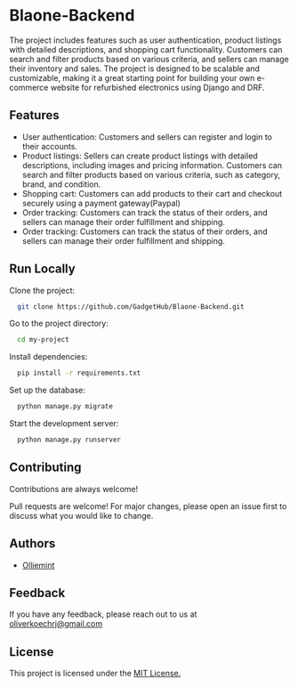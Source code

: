
# Blaone-Backend

The project includes features such as user authentication, product listings with detailed descriptions, and shopping cart functionality. Customers can search and filter products based on various criteria, and sellers can manage their inventory and sales. The project is designed to be scalable and customizable, making it a great starting point for building your own e-commerce website for refurbished electronics using Django and DRF.


## Features

- User authentication: Customers and sellers can register and login to their accounts.
- Product listings: Sellers can create product listings with detailed descriptions, including images and pricing information. Customers can search and filter products based on various criteria, such as category, brand, and condition.
- Shopping cart: Customers can add products to their cart and checkout securely using a payment gateway(Paypal)
- Order tracking: Customers can track the status of their orders, and sellers can manage their order fulfillment and shipping.
- Order tracking: Customers can track the status of their orders, and sellers can manage their order fulfillment and shipping.


## Run Locally

Clone the project:

```bash
  git clone https://github.com/GadgetHub/Blaone-Backend.git
```

Go to the project directory:

```bash
  cd my-project
```

Install dependencies:

```bash
  pip install -r requirements.txt

```

Set up the database:


```bash
  python manage.py migrate

```

Start the development server:

```bash
  python manage.py runserver

```


## Contributing

Contributions are always welcome!

Pull requests are welcome! For major changes, please open an issue first to discuss what you would like to change.


## Authors

- [Olliemint](https://github.com/Olliemint)


## Feedback

If you have any feedback, please reach out to us at oliverkoechrj@gmail.com


## License

This project is licensed under the [MIT License.](https://choosealicense.com/licenses/mit/)

